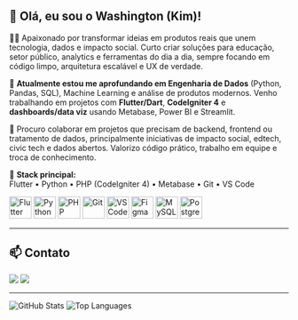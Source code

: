 ## 👋 Olá, eu sou o Washington (Kim)!

🧑‍💻 Apaixonado por transformar ideias em produtos reais que unem tecnologia, dados e impacto social. Curto criar soluções para educação, setor público, analytics e ferramentas do dia a dia, sempre focando em código limpo, arquitetura escalável e UX de verdade.

🌱 **Atualmente estou me aprofundando em Engenharia de Dados** (Python, Pandas, SQL), Machine Learning e análise de produtos modernos. Venho trabalhando em projetos com **Flutter/Dart**, **CodeIgniter 4** e **dashboards/data viz** usando Metabase, Power BI e Streamlit.

💞️ Procuro colaborar em projetos que precisam de backend, frontend ou tratamento de dados, principalmente iniciativas de impacto social, edtech, civic tech e dados abertos. Valorizo código prático, trabalho em equipe e troca de conhecimento.

🚀 **Stack principal:**  
Flutter • Python • PHP (CodeIgniter 4) • Metabase • Git • VS Code



<p align="left">
  <img src="https://cdn.jsdelivr.net/gh/devicons/devicon/icons/flutter/flutter-original.svg" width="40" height="40" alt="Flutter"/>
  <img src="https://cdn.jsdelivr.net/gh/devicons/devicon/icons/python/python-original.svg" width="40" height="40" alt="Python"/>
  <img src="https://cdn.jsdelivr.net/gh/devicons/devicon/icons/php/php-original.svg" width="40" height="40" alt="PHP"/>
  <img src="https://cdn.jsdelivr.net/gh/devicons/devicon/icons/git/git-original.svg" width="40" height="40" alt="Git"/>
  <img src="https://cdn.jsdelivr.net/gh/devicons/devicon/icons/vscode/vscode-original.svg" width="40" height="40" alt="VS Code"/>
  <img src="https://cdn.jsdelivr.net/gh/devicons/devicon/icons/figma/figma-original.svg" width="40" height="40" alt="Figma"/>
  <img src="https://cdn.jsdelivr.net/gh/devicons/devicon/icons/mysql/mysql-original.svg" width="40" height="40" alt="MySQL"/>
  <img src="https://cdn.jsdelivr.net/gh/devicons/devicon/icons/postgresql/postgresql-original.svg" width="40" height="40" alt="PostgreSQL"/>
</p>

---

## 📫 Contato
<div>
<a href="mailto:washingtonlzc@gmail.com"><img loading="lazy" src="https://img.shields.io/badge/Gmail-D14836?style=for-the-badge&logo=gmail&logoColor=white" target="_blank"></a>
<a href="https://www.linkedin.com/in/washingtonls/" target="_blank"><img loading="lazy" src="https://img.shields.io/badge/-LinkedIn-%230077B5?style=for-the-badge&logo=linkedin&logoColor=white" target="_blank"></a>
</div>

---

![GitHub Stats](https://github-profile-summary-cards.vercel.app/api/cards/stats?username=washingtonlzc&theme=2077)
![Top Languages](https://github-profile-summary-cards.vercel.app/api/cards/most-commit-language?username=washingtonlzc&theme=2077)


<!---
washingtonlzc/washingtonlzc is a ✨ special ✨ repository because its `README.md` (this file) appears on your GitHub profile.
--->
